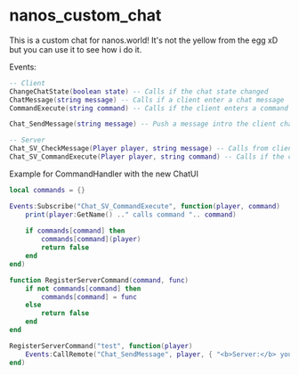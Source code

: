 # nanos_custom_chat

This is a custom chat for nanos.world! 
It's not the yellow from the egg xD but you can use it to see how i do it.

Events:
```LUA
-- Client
ChangeChatState(boolean state) -- Calls if the chat state changed
ChatMessage(string message) -- Calls if a client enter a chat message
CommandExecute(string command) -- Calls if the client enters a command (prefix /)

Chat_SendMessage(string message) -- Push a message intro the client chat ui

-- Server
Chat_SV_CheckMessage(Player player, string message) -- Calls from client to server to format the message (player: text)
Chat_SV_CommandExecute(Player player, string command) -- Calls if the client execute a command in the chat
```

Example for CommandHandler with the new ChatUI

```LUA
local commands = {}

Events:Subscribe("Chat_SV_CommandExecute", function(player, command)
	print(player:GetName() .." calls command ".. command)
	
	if commands[command] then
        commands[command](player)
        return false
    end
end)

function RegisterServerCommand(command, func)
	if not commands[command] then
		commands[command] = func
    else
        return false
	end
end

RegisterServerCommand("test", function(player) 
	Events:CallRemote("Chat_SendMessage", player, { "<b>Server:</b> you execute <font style='color: red;'>/test</font>, this is a local msg" })
end)
```

